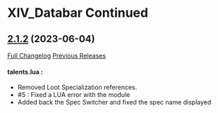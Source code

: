 # XIV_Databar Continued

## [2.1.2](https://github.com/ZelionGG/XIV_Databar-Continued/tree/v2.1.2) (2023-06-04)

[Full Changelog](https://github.com/ZelionGG/XIV_Databar-Continued/compare/v2.1.11...v2.1.2) [Previous Releases](https://github.com/ZelionGG/XIV_Databar-Continued/releases)

#### talents.lua :

- Removed Loot Specialization references.
- #5 : Fixed a LUA error with the module
- Added back the Spec Switcher and fixed the spec name displayed
